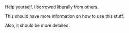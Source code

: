 Help yourself, I borrowed liberally from others.

This should have more information on how to use this stuff.

Also, it should be more detailed.